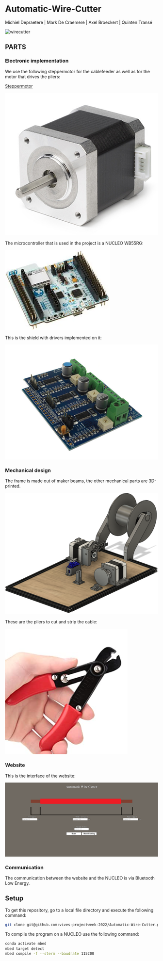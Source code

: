 # Automatic-Wire-Cutter

Michiel Depraetere | Mark De Craemere | Axel Broeckert | Quinten Transé

![wirecutter](./wirecutter.jpg)

## PARTS

### Electronic implementation

We use the following steppermotor for the cablefeeder as well as for the motor that drives the pliers:

[Steppermotor](https://www.amazon.nl/gp/product/B08RB5F9RW/ref=ox_sc_act_title_1?smid=A3MWTOW3Y5FBF1&psc=1)

![Stappenmotor](./img/stappenmotor.PNG)

The microcontroller that is used in the project is a NUCLEO WB55RG:

![Nucleo](./img/Nucleo.png)

This is the shield with drivers implemented on it:

![Shield](./img/shield.png)

### Mechanical design

The frame is made out of maker beams, the other mechanical parts are 3D-printed.

![3D-design](./img/3D.png)

These are the pliers to cut and strip the cable:

![Tang](./img/Tang.PNG)

### Website

This is the interface of the website:

![interface website](./img/interface.png)

### Communication

The communication between the website and the NUCLEO is via Bluetooth Low Energy.

## Setup

To get this repository, go to a local file directory and execute the following command:

```bash
git clone git@github.com:vives-projectweek-2022/Automatic-Wire-Cutter.git
```

To compile the program on a NUCLEO use the following command:

```bash
conda activate mbed
mbed target detect
mbed compile -f --sterm --baudrate 115200
```
